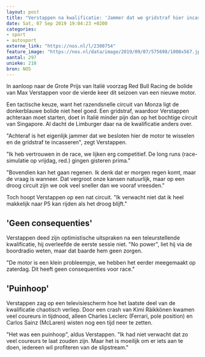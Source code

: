 ```yaml
---
layout: post
title: "Verstappen na kwalificatie: 'Jammer dat we gridstraf hier incasseren'"
date: Sat, 07 Sep 2019 19:04:23 +0200
categories: 
- sport 
- autosport 
externe_link: "https://nos.nl/l/2300754"
feature_image: "https://nos.nl/data/image/2019/09/07/575698/1008x567.jpg"
aantal: 297
unieke: 210
bron: NOS
---
```


<p>In aanloop naar de Grote Prijs van Italië voorzag Red Bull Racing de bolide van Max Verstappen voor de vierde keer dit seizoen van een nieuwe motor.</p>
<p>Een tactische keuze, want het razendsnelle circuit van Monza ligt de donkerblauwe bolide niet heel goed. Een gridstraf, waardoor Verstappen achteraan moet starten, doet in Italië minder pijn dan op het bochtige circuit van Singapore. Al dacht de Limburger daar na de kwalificatie anders over.</p>
<p>"Achteraf is het eigenlijk jammer dat we besloten hier de motor te wisselen en de gridstraf te incasseren", zegt Verstappen.</p>
<p>"Ik heb vertrouwen in de race, we lijken erg competitief. De long runs (race-simulatie op vrijdag, red.) gingen gisteren prima."</p>
<p>"Bovendien kan het gaan regenen. Ik denk dat er morgen regen komt, maar de vraag is wanneer. Dat vergroot onze kansen natuurlijk, maar op een droog circuit zijn we ook veel sneller dan we vooraf vreesden."</p>
<p>Toch hoopt Verstappen op een nat circuit. "Ik verwacht niet dat ik heel makkelijk naar P5 kan rijden als het droog blijft."</p>
<h2>'Geen consequenties'</h2>
<p>Verstappen deed zijn optimistische uitspraken na een teleurstellende kwalificatie, hij overleefde de eerste sessie niet. "No power", liet hij via de boordradio weten, maar dat baarde hem geen zorgen.</p>
<p>"De motor is een klein probleempje, we hebben het eerder meegemaakt op zaterdag. Dit heeft geen consequenties voor race."</p>
<h2>'Puinhoop'</h2>
<p>Verstappen zag op een televisiescherm hoe het laatste deel van de kwalificatie chaotisch verliep. Door een crash van Kimi Räikkönen kwamen veel coureurs in tijdnood, alleen Charles Leclerc (Ferrari, pole position) en Carlos Sainz (McLaren) wisten nog een tijd neer te zetten.</p>
<p>"Het was een puinhoop", aldus Verstappen. "Ik had niet verwacht dat zo veel coureurs te laat zouden zijn. Maar het is moeilijk om er iets aan te doen, iedereen wil profiteren van de slipstream."</p>
